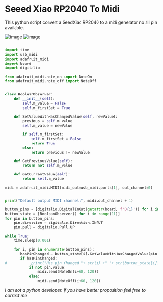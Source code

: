 #  Seeed Xiao RP2040 To Midi
This python script convert a SeedXiao RP2040 to a midi generator no all pin available.

![image](https://user-images.githubusercontent.com/20149493/235472859-5cd6f63b-2e21-4ebc-8099-ffa58000662d.png)
![image](https://user-images.githubusercontent.com/20149493/235472911-d9be188a-5812-4262-aa1a-341cc186262d.png)


``` py

import time
import usb_midi
import adafruit_midi
import board
import digitalio

from adafruit_midi.note_on import NoteOn
from adafruit_midi.note_off import NoteOff


class BooleanObserver:
    def __init__(self):
        self.m_value = False
        self.m_firstSet = True

    def SetValueWithHasChangedValue(self, newValue):
        previous = self.m_value
        self.m_value = newValue

        if self.m_firstSet:
            self.m_firstSet = False
            return True
        else:
            return previous != newValue

    def GetPreviousValue(self):
        return not self.m_value

    def GetCurrentValue(self):
        return self.m_value

midi = adafruit_midi.MIDI(midi_out=usb_midi.ports[1], out_channel=0)


print("Default output MIDI channel:", midi.out_channel + 1)

button_pins = [digitalio.DigitalInOut(getattr(board, f'D{i}')) for i in range(11)]
button_state = [BooleanObserver() for i in range(11)]
for pin in button_pins:
    pin.direction = digitalio.Direction.INPUT
    pin.pull = digitalio.Pull.UP

while True:
    time.sleep(0.001)

    for i, pin in enumerate(button_pins):
       hasPinChanged = button_state[i].SetValueWithHasChangedValue(pin.value)
       if hasPinChanged:
#           print("Has pin Changed "+ str(i) +" "+ str(button_state[i].GetCurrentValue()))
           if not pin.value:
               midi.send(NoteOn(i+60, 120))
           else:
               midi.send(NoteOff(i+60, 120))

```

_I am not a python developer. If you have better proposition feel free to correct me_
